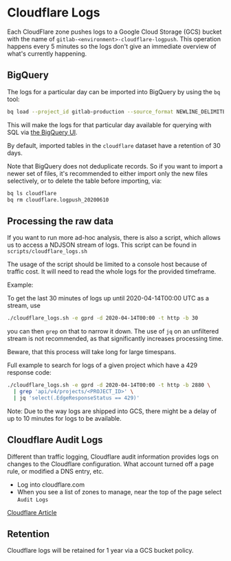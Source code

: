 # Cloudflare Logs

Each CloudFlare zone pushes logs to a Google Cloud Storage (GCS) bucket with
the name of `gitlab-<environment>-cloudflare-logpush`. This operation happens
every 5 minutes so the logs don't give an immediate overview of what's
currently happening.

## BigQuery

The logs for a particular day can be imported into BigQuery by using the `bq` tool:

```bash
bq load --project_id gitlab-production --source_format NEWLINE_DELIMITED_JSON cloudflare.logpush_20200610 'gs://gitlab-gprd-cloudflare-logpush/http/20200610/*.log.gz' <(curl -s https://raw.githubusercontent.com/cloudflare/cloudflare-gcp/master/logpush-to-bigquery/schema-http.json)
```

This will make the logs for that particular day available for querying with SQL
via [the BigQuery
UI](https://console.cloud.google.com/bigquery?project=gitlab-production).

By default, imported tables in the `cloudflare` dataset have a retention of 30
days.

Note that BigQuery does not deduplicate records. So if you want to import a newer set of files, it's recommended to either import only the new files selectively, or to delete the table before importing, via:

```bash
bq ls cloudflare
bq rm cloudflare.logpush_20200610
```

## Processing the raw data

If you want to run more ad-hoc analysis, there is also a script, which allows us
to access a NDJSON stream of logs. This script can be found in
`scripts/cloudflare_logs.sh`

The usage of the script should be limited to a console host because of traffic
cost. It will need to read the whole logs for the provided timeframe.

Example:

To get the last 30 minutes of logs up until 2020-04-14T00:00 UTC as a stream,
use
```bash
./cloudflare_logs.sh -e gprd -d 2020-04-14T00:00 -t http -b 30
```
you can then `grep` on that to narrow it down. The use of `jq` on an unfiltered
stream is not recommended, as that significantly increases processing time.

Beware, that this process will take long for large timespans.

Full example to search for logs of a given project which have a 429 response
code:
```bash
./cloudflare_logs.sh -e gprd -d 2020-04-14T00:00 -t http -b 2880 \
  | grep 'api/v4/projects/<PROJECT_ID>' \
  | jq 'select(.EdgeResponseStatus == 429)'
```

Note: Due to the way logs are shipped into GCS, there might be a delay of up
to 10 minutes for logs to be available.

## Cloudflare Audit Logs

Different than traffic logging, Cloudflare audit information provides logs
on changes to the Cloudflare configuration. What account turned off a page
rule, or modified a DNS entry, etc.

* Log into cloudflare.com
* When you see a list of zones to manage, near the top of the page
  select `Audit Logs`

[Cloudflare Article](https://support.cloudflare.com/hc/en-us/articles/115002833612-Understanding-Cloudflare-Audit-Logs)

## Retention
Cloudflare logs will be retained for 1 year via a GCS bucket policy.
